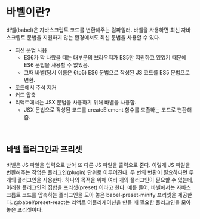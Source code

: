 # 바벨이란?

바벨(babel)은 자바스크립트 코드를 변환해주는 컴파일러. 바벨을 사용하면 최신 자바스크립트 문법을 지원하지 않는 환경에서도 최신 문법을 사용할 수 있다. 

- 최신 문법 사용
  - ES6가 막 나왔을 때는 대부분의 브라우저가 ES5만 지원하고 있었기 때문에 ES6 문법을 사용할 수 없었음.
  - 그때 바벨(당시 이름은 6to5) ES6 문법으로 작성된 JS 코드를 ES5 문법으로 변환.
- 코드에서 주석 제거
- 커드 압축
- 리액트에서는 JSX 문법을 사용하기 위해 바벨을 사용함.
  - JSX 문법으로 작성된 코드를 createElement 함수를 호출하는 코드로 변환해줌.

<br/>

## 바벨 플러그인과 프리셋

바벨은 JS 파일을 입력으로 받아 또 다른 JS 파일을 출력으로 준다. 이렇게 JS 파일을 변환해주는 작업은 플러그인(plugin) 단위로 이루어진다. 두 번의 변환이 필요하다면 두 개의 플러그인을 사용한다. 하나의 목적을 위해 여러 개의 플러그인이 필요할 수 있는데, 이러한 플러그인의 집합을 프리셋(preset) 이라고 한다. 예를 들어, 바벨에서는 자바스크릅트 코드를 압축하는 플러그인을 모아 놓은 babel-preset-minify 프리셋을 제공한다. @babel/preset-react는 리액트 어플리케이션을 만들 때 필요한 플러그인을 모아 놓은 프리셋이다.

